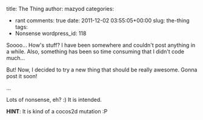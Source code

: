 title: The Thing
author: mazyod
categories:
- rant
comments: true
date: 2011-12-02 03:55:05+00:00
slug: the-thing
tags:
- Nonsense
wordpress_id: 118

Soooo... How's stuff? I have been somewhere and couldn't post anything in a while. Also, something has been so time consuming that I didn't code much...

But! Now, I decided to try a new thing that should be really awesome. Gonna post it soon!

...

Lots of nonsense, eh? :) It is intended.

**HINT**: It is kind of a cocos2d mutation :P
